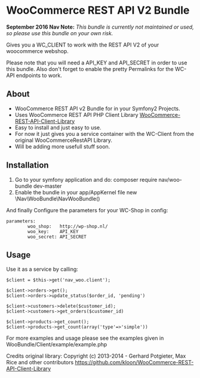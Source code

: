 WooCommerce REST API V2 Bundle
===

**September 2016 Nav Note:** 
*This bundle is currently not maintained or used, so please use this bundle on your own risk.*


Gives you a WC_CLIENT to work with the REST API V2 of
your woocommerce webshop. 

Please note that you will need a API_KEY and API_SECRET in order to use this bundle.
Also don't forget to enable the pretty Permalinks for the WC-API endpoints to work.

About
-------------
- WooCommerce REST API v2 Bundle for in your Symfony2 Projects.
- Uses WooCommerce REST API PHP Client Library [WooCommerce-REST-API-Client-Library](https://github.com/kloon/WooCommerce-REST-API-Client-Library) 
- Easy to install and just easy to use.
- For now it just gives you a service container with the WC-Client from the original WooCommerceRestAPI Library.
- Will be adding more usefull stuff soon. 

Installation
-------------
1. Go to your symfony application and do:
	composer require nav/woo-bundle dev-master
2. Enable the bundle in your app/AppKernel file 
    new \Nav\WooBundle\NavWooBundle()
    
And finally Configure the parameters for your WC-Shop in config:

    parameters:
            woo_shop:   http://wp-shop.nl/
            woo_key:    API_KEY
            woo_secret: API_SECRET

Usage
-------------
Use it as a service by calling:

    $client = $this->get('nav_woo.client');
    
    $client->orders->get();
    $client->orders->update_status($order_id, 'pending')
    
    $client->customers->delete($customer_id);
    $client->customers->get_orders($customer_id)
    
    $client->products->get_count(); 
    $client->products->get_count(array('type'=>'simple'))
    
For more examples and usage please see the examples given in
WooBundle/Client/example/example.php

Credits original library:
Copyright (c) 2013-2014 - Gerhard Potgieter, Max Rice and other contributors
https://github.com/kloon/WooCommerce-REST-API-Client-Library
    
    
    
    
